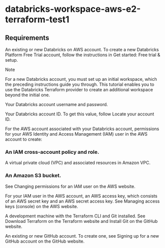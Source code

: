 # databricks-workspace-aws-e2-terraform-test1

## Requirements
An existing or new Databricks on AWS account. To create a new Databricks Platform Free Trial account, follow the instructions in Get started: Free trial & setup.

Note

For a new Databricks account, you must set up an initial workspace, which the preceding instructions guide you through. This tutorial enables you to use the Databricks Terraform provider to create an additional workspace beyond the initial one.

Your Databricks account username and password.

Your Databricks account ID. To get this value, follow Locate your account ID.

For the AWS account associated with your Databricks account, permissions for your AWS Identity and Access Management (IAM) user in the AWS account to create:

### An IAM cross-account policy and role.

A virtual private cloud (VPC) and associated resources in Amazon VPC.

### An Amazon S3 bucket.

See Changing permissions for an IAM user on the AWS website.

For your IAM user in the AWS account, an AWS access key, which consists of an AWS secret key and an AWS secret access key. See Managing access keys (console) on the AWS website.

A development machine with the Terraform CLI and Git installed. See Download Terraform on the Terraform website and Install Git on the GitHub website.

An existing or new GitHub account. To create one, see Signing up for a new GitHub account on the GitHub website.
